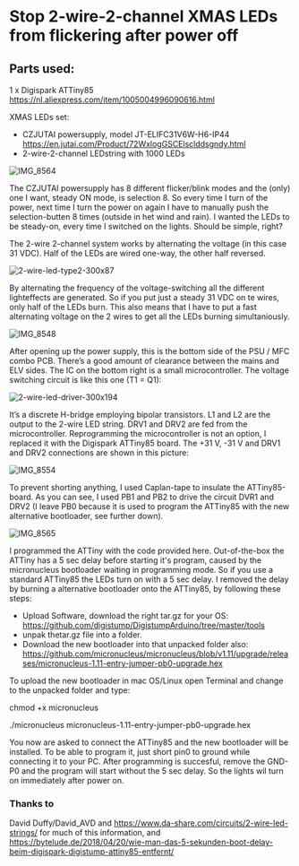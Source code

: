 # Stop 2-wire-2-channel XMAS LEDs from flickering after power off


## Parts used:

1 x Digispark ATTiny85 https://nl.aliexpress.com/item/1005004996090616.html

XMAS LEDs set:
- CZJUTAI powersupply, model JT-ELIFC31V6W-H6-IP44 https://en.jutai.com/Product/72WxlogGSCElsclddsgndy.html
- 2-wire-2-channel LEDstring with 1000 LEDs

![IMG_8564](https://user-images.githubusercontent.com/45515609/209928261-e8caef38-934a-46cf-b2b6-46beef2f015f.jpeg)

The CZJUTAI powersupply has 8 different flicker/blink modes and the (only) one I want, steady ON mode, is selection 8. So every time I turn of the power, next time I turn the power on again I have to manually push the selection-butten 8 times (outside in het wind and rain). I wanted the LEDs to be steady-on, every time I switched on the lights. Should be simple, right?

The 2-wire 2-channel system works by alternating the voltage (in this case 31 VDC). Half of the LEDs are wired one-way, the other half reversed. 

![2-wire-led-type2-300x87](https://user-images.githubusercontent.com/45515609/209933412-566f2e65-3161-4cde-aec2-fed80e0a6c06.png)

By alternating the frequency of the voltage-switching all the different lighteffects are generated. So if you put just a steady 31 VDC on te wires, only half of the LEDs burn. This also means that I have to put a fast alternating voltage on the 2 wires to get all the LEDs burning simultaniously.

![IMG_8548](https://user-images.githubusercontent.com/45515609/209929129-59ca7d4f-bb9b-4bb0-a428-47b8ed94e803.JPG)

After opening up the power supply, this is the bottom side of the PSU / MFC combo PCB. There’s a good amount of clearance between the mains and ELV sides. The IC on the bottom right is a small microcontroller. The voltage switching circuit is like this one (T1 = Q1):

![2-wire-led-driver-300x194](https://user-images.githubusercontent.com/45515609/209936331-91063e6b-cb74-4e8e-ba67-3057bef5965c.png)

It’s a discrete H-bridge employing bipolar transistors. L1 and L2 are the output to the 2-wire LED string. DRV1 and DRV2 are fed from the microcontroller. 
Reprogramming the microcontroller is not an option, I replaced it with the Digispark ATTiny85 board.
The +31 V, -31 V and DRV1 and DRV2 connections are shown in this picture:

![IMG_8554](https://user-images.githubusercontent.com/45515609/209938024-f14ec0bd-b8fb-47d4-87a9-39553bc58920.png)

To prevent shorting anything, I used Caplan-tape to insulate the ATTiny85-board. As you can see, I used PB1 and PB2 to drive the circuit DVR1 and DRV2 (I leave PB0 because it is used to program the ATTiny85 with the new alternative bootloader, see further down).

![IMG_8565](https://user-images.githubusercontent.com/45515609/209936201-0c2c3915-3cb4-4993-bf12-870d0fa1ef59.jpeg)

I programmed the ATTiny with the code provided here. Out-of-the-box the ATTiny has a 5 sec delay before starting it's program, caused by the micronucleus bootloader waiting in programming mode.
So if you use a standard ATTiny85 the LEDs turn on with a 5 sec delay. I removed the delay by burning a alternative bootloader onto the ATTiny85, by following these steps: 

- Upload Software, download the right tar.gz for your OS:
https://github.com/digistump/DigistumpArduino/tree/master/tools
- unpak thetar.gz file into a folder.
- Download the new bootloader into that unpacked folder also:
https://github.com/micronucleus/micronucleus/blob/v1.11/upgrade/releases/micronucleus-1.11-entry-jumper-pb0-upgrade.hex

To upload the new bootloader in mac OS/Linux open Terminal and change to the unpacked folder and type:

chmod +x micronucleus

./micronucleus micronucleus-1.11-entry-jumper-pb0-upgrade.hex

You now are asked to connect the ATTiny85 and the new bootloader will be installed. To be able to program it, just short pin0 to ground while connecting it to your PC. After programming is succesful, remove the GND-P0 and the program will start without the 5 sec delay. So the lights wil turn on immediately after power on.


### Thanks to 
David Duffy/David_AVD and https://www.da-share.com/circuits/2-wire-led-strings/ for much of this information, and https://bytelude.de/2018/04/20/wie-man-das-5-sekunden-boot-delay-beim-digispark-digistump-attiny85-entfernt/
